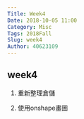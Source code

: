 ```yaml
---
Title: Week4
Date: 2018-10-05 11:00
Category: Misc
Tags: 2018Fall
Slug: week4
Author: 40623109
---
```



<!-- PELICAN_END_SUMMARY -->

week4
----

1. 重新整理倉儲

2. 使用onshape畫圖